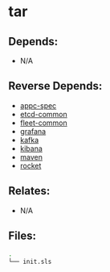 # tar

## Depends:

  -  N/A

## Reverse Depends:

  -  [appc-spec](/salt/appc-spec)
  -  [etcd-common](/salt/etcd-common)
  -  [fleet-common](/salt/fleet-common)
  -  [grafana](/salt/grafana)
  -  [kafka](/salt/kafka)
  -  [kibana](/salt/kibana)
  -  [maven](/salt/maven)
  -  [rocket](/salt/rocket)

## Relates:

  -  N/A

## Files:

```bash
.
└── init.sls
```
